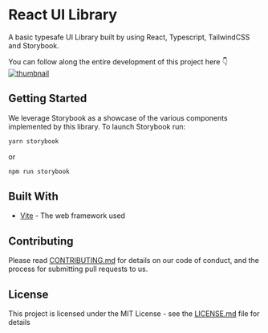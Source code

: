 # React UI Library

A basic typesafe UI Library built by using React, Typescript, TailwindCSS and Storybook.

You can follow along the entire development of this project here 👇
[![thumbnail](https://github.com/gionathas/simple-ui/assets/16454253/f0978363-014b-4db0-836d-502383f43c68)](https://youtu.be/L8SxJ_cN1qc?si=FqtXtcml6DSpwycz)

## Getting Started

We leverage Storybook as a showcase of the various components implemented by this library.
To launch Storybook run:

```bash
yarn storybook
```

or

```bash
npm run storybook
```

## Built With

- [Vite](https://vitejs.dev/) - The web framework used

## Contributing

Please read [CONTRIBUTING.md](https://gist.github.com/PurpleBooth/b24679402957c63ec426) for details on our code of conduct, and the process for submitting pull requests to us.

## License

This project is licensed under the MIT License - see the [LICENSE.md](LICENSE.md) file for details
